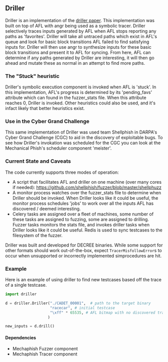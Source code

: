 ## Driller

Driller is an implementation of the [driller paper](https://www.cs.ucsb.edu/~vigna/publications/2016_NDSS_Driller.pdf). This implementation was built on top of AFL with angr being used as a symbolic tracer. Driller selectively traces inputs generated by AFL when AFL stops reporting any paths as 'favorites'. Driller will take all untraced paths which exist in AFL's queue and look for basic block transitions AFL failed to find satisfying inputs for. Driller will then use angr to synthesize inputs for these basic block transitions and present it to AFL for syncing. From here, AFL can determine if any paths generated by Driller are interesting, it will then go ahead and mutate these as normal in an attempt to find more paths.

### The "Stuck" heuristic

Driller's symbolic execution component is invoked when AFL is 'stuck'. 
In this implementation, AFL's progress is determined by its 'pending\_favs' attribute which can found in the fuzzer\_stats file. 
When this attribute reaches 0, Driller is invoked. Other heuristics could also be used, and it's infact likely that better heuristics exist.

### Use in the Cyber Grand Challenge

This same implementation of Driller was used team Shellphish in DARPA's Cyber Grand Challenge (CGC) to aid in the discovery of exploitable bugs.
To see how Driller's invokation was scheduled for the CGC you can look at the Mechanical Phish's scheduler component 'meister'.

### Current State and Caveats

The code currently supports three modes of operation:

+ A script that facilitates AFL and driller on one machine (over many cores if needed): https://github.com/shellphish/fuzzer/blob/master/shellphuzz
+ A monitor process watches over the fuzzer\_stats file to determine when Driller should be invoked. When Driller looks like it could be useful, the monitor process schedules 'jobs' to work over all the inputs AFL has discovered / deemed interesting.
+ Celery tasks are assigned over a fleet of machines, some number of these tasks are assigned to fuzzing, some are assigned to drilling. Fuzzer tasks monitors the stats file, and invokes driller tasks when Driller looks like it could be useful. Redis is used to sync testcases to the filesystem of the fuzzer.

Driller was built and developed for DECREE binaries.
While some support for other formats should work out-of-the-box, expect `TracerMisfollowError`s to occur when unsupported or incorrectly implemented simprocedures are hit.

### Example

Here is an example of using driller to find new testcases based off the trace of a single testcase.

```python
import driller

d = driller.Driller("./CADET_00001",  # path to the target binary
                    "racecar", # initial testcase
                    "\xff" * 65535, # AFL bitmap with no discovered transitions
                   )

new_inputs = d.drill()
```

#### Dependencies

+ Mechaphish Fuzzer component
+ Mechaphish Tracer component

